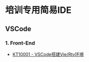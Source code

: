# 培训专用简易IDE

## VSCode

### 1. Front-End

* [KT10001 - VSCode搭建Vie/Rtv环境](/training/vscode/kt10001-vscodeda-jian-vie-rtv-huan-jing.md)



